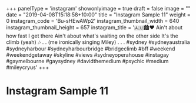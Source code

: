 +++
panelType                   = 'instagram'
showonlyimage = true
draft = false
image = ""
date = "2019-04-08T15:18:58+10:00"
title = "Instagram Sample 11"
weight = 0
instagram_code              = 'Bu-sHEwAWp2'
instagram_thumbnail_width   = 640
instagram_thumbnail_height  = 657
instagram_title             = '🇦🇺🏙♥️ Ain't about how fast I get there Ain't about what's waiting on the other side It's the climb (yeah) 🎶 . . (me ironically singing Miley) . . . #sydney #sydneyaustralia #sydneyharbour #sydneyharbourbridge #bridgeclimb #bff #weekend #weekendgetaway #skyline #views #sydneyoperahouse #instagay #gaymelbourne #gaysydney #davidthemedium #psychic #medium #mileycryus'
+++

# Instagram Sample 11

